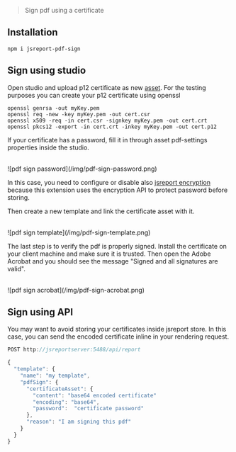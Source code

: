 
> Sign pdf using a certificate

## Installation

```
npm i jsreport-pdf-sign
```

## Sign using studio

Open studio and upload p12 certificate as new [asset](/learn/assets).
For the testing purposes you can create your p12 certificate using openssl

```
openssl genrsa -out myKey.pem
openssl req -new -key myKey.pem -out cert.csr
openssl x509 -req -in cert.csr -signkey myKey.pem -out cert.crt
openssl pkcs12 -export -in cert.crt -inkey myKey.pem -out cert.p12
```

If your certificate has a password, fill it in through asset pdf-settings properties inside the studio.

<br/>
![pdf sign password](/img/pdf-sign-password.png)
<br/>

In this case, you need to configure or disable also [jsreport  encryption](learn/configuration#encryption-configuration) because this extension uses the encryption API to protect password before storing.

Then create a new template and link the certificate asset with it.

<br/>
![pdf sign template](/img/pdf-sign-template.png)
<br/>

The last step is to verify the pdf is properly signed. Install the certificate on your client machine and make sure it is trusted. Then open the Adobe Acrobat and you should see the message "Signed and all signatures are valid". 

<br/>
![pdf sign acrobat](/img/pdf-sign-acrobat.png)
<br/>

## Sign using API

You may want to avoid storing your certificates inside jsreport store. In this case, you can send the encoded certificate inline in your rendering request.

```js
POST http://jsreportserver:5488/api/report

{ 
  "template": {
    "name": "my template",
    "pdfSign": {
      "certificateAsset": {
        "content": "base64 encoded certificate"
        "encoding": "base64",
        "password":  "certificate password"
      },
      "reason": "I am signing this pdf"
    }
  }
}
```